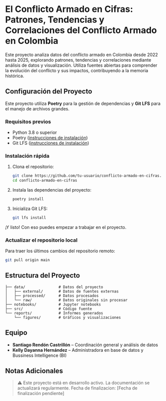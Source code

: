 # El Conflicto Armado en Cifras: Patrones, Tendencias y Correlaciones del Conflicto Armado en Colombia

Este proyecto analiza datos del conflicto armado en Colombia desde 2022 hasta 2025, explorando patrones, tendencias y correlaciones mediante análisis de datos y visualización. Utiliza fuentes abiertas para comprender la evolución del conflicto y sus impactos, contribuyendo a la memoria histórica.

## Configuración del Proyecto

Este proyecto utiliza **Poetry** para la gestión de dependencias y **Git LFS** para el manejo de archivos grandes.

### Requisitos previos

- Python 3.8 o superior
- Poetry ([instrucciones de instalación](https://python-poetry.org/docs/#installation))
- Git LFS ([instrucciones de instalación](https://git-lfs.github.com/))

### Instalación rápida

1. Clona el repositorio:

   ```bash
   git clone https://github.com/tu-usuario/conflicto-armado-en-cifras.git
   cd conflicto-armado-en-cifras
   ```
2. Instala las dependencias del proyecto:

   ```bash
   poetry install
   ```
3. Inicializa Git LFS:

   ```bash
   git lfs install
   ```

¡Y listo! Con eso puedes empezar a trabajar en el proyecto.

### Actualizar el repositorio local

Para traer los últimos cambios del repositorio remoto:

```bash
git pull origin main
```

## Estructura del Proyecto

```
├── data/               # Datos del proyecto
│   ├── external/       # Datos de fuentes externas
│   ├── processed/      # Datos procesados
│   └── raw/            # Datos originales sin procesar
├── notebooks/          # Jupyter notebooks
├── src/                # Código fuente
└── reports/            # Informes generados
    └── figures/        # Gráficos y visualizaciones
```

## Equipo

- **Santiago Rendón Castrillón** – Coordinación general y análisis de datos
- **Kelly Dayanna Hernández** – Administradora en base de datos y Bussiness Intelligence (BI)

## Notas Adicionales

> ⚠️ Este proyecto está en desarrollo activo. La documentación se actualizará regularmente. Fecha de finalizacion: [Fecha de finalización pendiente]
